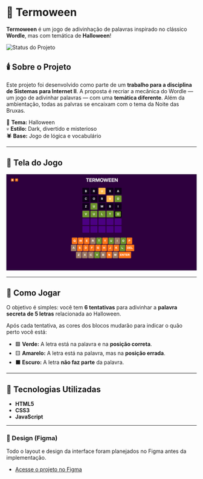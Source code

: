 # 🎃 Termoween

**Termoween** é um jogo de adivinhação de palavras inspirado no clássico **Wordle**, mas com temática de **Halloween**!

![Status do Projeto](https://img.shields.io/badge/Status-Concluído-orange)

## 🕯️ Sobre o Projeto

Este projeto foi desenvolvido como parte de um **trabalho para a disciplina de Sistemas para Internet II**. A proposta é recriar a mecânica do Wordle — um jogo de adivinhar palavras — com uma **temática diferente**. Além da ambientação, todas as palvras se encaixam com o tema da Noite das Bruxas.

🧡 **Tema:** Halloween  
💀 **Estilo:** Dark, divertido e misterioso  
🕷️ **Base:** Jogo de lógica e vocabulário  

---

## 📸 Tela do Jogo

![Print do Termoween](exemplo-termoween.png)

---

## 👻 Como Jogar

O objetivo é simples: você tem **6 tentativas** para adivinhar a **palavra secreta de 5 letras** relacionada ao Halloween.

Após cada tentativa, as cores dos blocos mudarão para indicar o quão perto você está:

* 🟩 **Verde:** A letra está na palavra e na **posição correta**.
* 🟨 **Amarelo:** A letra está na palavra, mas na **posição errada**.
* ⬛ **Escuro:** A letra **não faz parte** da palavra.

---

## 🧙 Tecnologias Utilizadas

- **HTML5**  
- **CSS3**  
- **JavaScript**  

---

### 🎨 Design (Figma)

Todo o layout e design da interface foram planejados no Figma antes da implementação.

* [Acesse o projeto no Figma](https://www.figma.com/design/WQCrZTLztPra38SIctESMd/trabalho-si2?node-id=0-1&t=w0MKslpsFzeOuMnb-1)